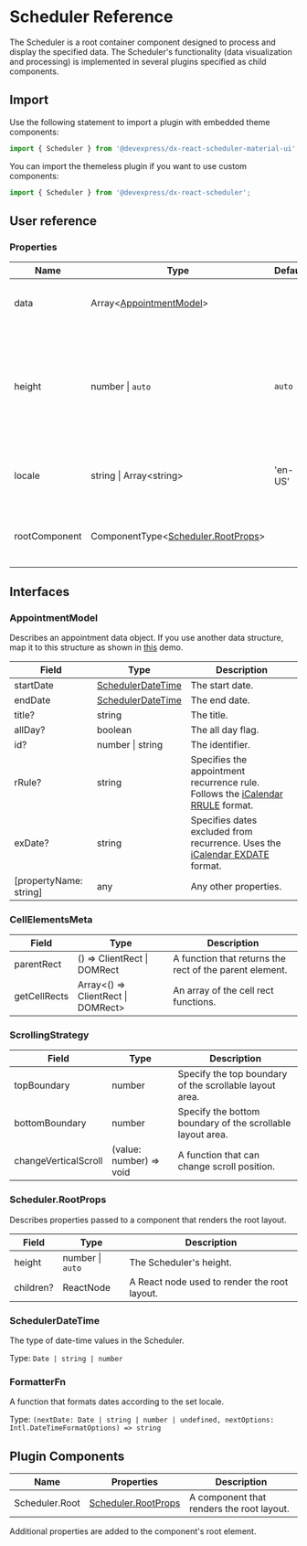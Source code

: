 # Scheduler Reference

The Scheduler is a root container component designed to process and display the specified data. The Scheduler's functionality (data visualization and processing) is implemented in several plugins specified as child components.

## Import

Use the following statement to import a plugin with embedded theme components:

```js
import { Scheduler } from '@devexpress/dx-react-scheduler-material-ui';
```

You can import the themeless plugin if you want to use custom components:

```js
import { Scheduler } from '@devexpress/dx-react-scheduler';
```

## User reference

### Properties

Name | Type | Default | Description
-----|------|---------|------------
data | Array&lt;[AppointmentModel](#appointmentmodel)&gt; | | An array of appointment data objects.
height | number &#124; `auto` | `auto` | The scheduler's height. If the value is `auto`, the height equals that of the container component.
locale | string &#124; Array&lt;string&gt; | 'en-US' | The locale according to which dates should be formatted.
rootComponent | ComponentType&lt;[Scheduler.RootProps](#schedulerrootprops)&gt; | | A component that renders the root layout.

## Interfaces

### AppointmentModel

Describes an appointment data object. If you use another data structure, map it to this structure as shown in [this](https://devexpress.github.io/devextreme-reactive/react/scheduler/demos/featured/remote-data/) demo.

Field | Type | Description
------|------|------------
startDate | [SchedulerDateTime](#schedulerdatetime) | The start date.
endDate | [SchedulerDateTime](#schedulerdatetime) | The end date.
title? | string | The title.
allDay? | boolean | The all day flag.
id? | number &#124; string | The identifier.
rRule? | string | Specifies the appointment recurrence rule. Follows the [iCalendar RRULE](https://tools.ietf.org/html/rfc5545#section-3.8.5.3) format.
exDate? | string | Specifies dates excluded from recurrence. Uses the [iCalendar EXDATE](https://tools.ietf.org/html/rfc5545#section-3.8.5.1) format.
[propertyName: string] | any | Any other properties.

### CellElementsMeta

Field | Type | Description
------|------|------------
parentRect | () => ClientRect &#124; DOMRect | A function that returns the rect of the parent element.
getCellRects | Array<() => ClientRect &#124; DOMRect> | An array of the cell rect functions.

### ScrollingStrategy

Field | Type | Description
------|------|------------
topBoundary | number | Specify the top boundary of the scrollable layout area.
bottomBoundary | number | Specify the bottom boundary of the scrollable layout area.
changeVerticalScroll | (value: number) => void | A function that can change scroll position.

### Scheduler.RootProps

Describes properties passed to a component that renders the root layout.

Field | Type | Description
------|------|------------
height | number &#124; `auto` | The Scheduler's height.
children? | ReactNode | A React node used to render the root layout.

### SchedulerDateTime

The type of date-time values in the Scheduler.

Type: `Date | string | number`

### FormatterFn

A function that formats dates according to the set locale.

Type: `(nextDate: Date | string | number | undefined, nextOptions: Intl.DateTimeFormatOptions) => string`

## Plugin Components

Name | Properties | Description
-----|------------|------------
Scheduler.Root | [Scheduler.RootProps](#schedulerrootprops) | A component that renders the root layout.

Additional properties are added to the component's root element.
